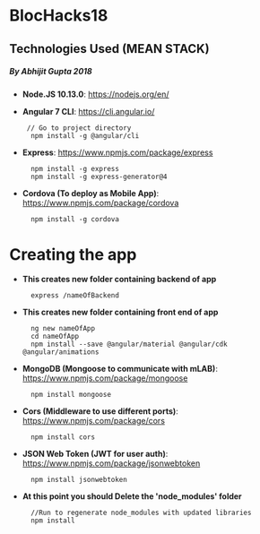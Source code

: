 # BlocHacks18
## Technologies Used (MEAN STACK)
##### By Abhijit Gupta 2018
- **Node.JS 10.13.0**:  https://nodejs.org/en/
- **Angular 7 CLI**:  https://cli.angular.io/

       // Go to project directory
        npm install -g @angular/cli
- **Express**: https://www.npmjs.com/package/express

        npm install -g express
        npm install -g express-generator@4
        
- **Cordova (To deploy as Mobile App)**: https://www.npmjs.com/package/cordova

        npm install -g cordova

# Creating the app
- **This creates new folder containing backend of app**

        express /nameOfBackend
        
- **This creates new folder containing front end of app**

        ng new nameOfApp        
        cd nameOfApp            
        npm install --save @angular/material @angular/cdk @angular/animations

- **MongoDB (Mongoose to communicate with mLAB)**: https://www.npmjs.com/package/mongoose

        npm install mongoose

- **Cors (Middleware to use different ports)**: https://www.npmjs.com/package/cors

        npm install cors
- **JSON Web Token (JWT for user auth)**: https://www.npmjs.com/package/jsonwebtoken

        npm install jsonwebtoken
- **At this point you should Delete the 'node_modules' folder**

        //Run to regenerate node_modules with updated libraries
        npm install
